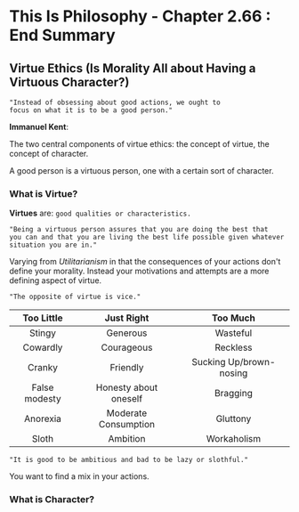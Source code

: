 # This Is Philosophy - Chapter 2.66 : End Summary

## Virtue Ethics (Is Morality All about Having a Virtuous Character?)

	"Instead of obsessing about good actions, we ought to
	focus on what it is to be a good person."

**Immanuel Kent**:

The two central components of virtue ethics:
	the concept of virtue,
	the concept of character.

A good person is a virtuous person, one with a certain sort of character.

### What is Virtue?

**Virtues** are: `good qualities or characteristics.`

	"Being a virtuous person assures that you are doing the best that
	you can and that you are living the best life possible given whatever
	situation you are in."

Varying from *Utilitarianism* in that the consequences of your actions don't define your morality. Instead your motivations and attempts are a more defining aspect of virtue.

	"The opposite of virtue is vice."

|Too Little		|Just Right|Too Much	 |
|:-----------:|:--------:|:---------:|
|Stingy		 		|Generous  |Wasteful	 |
|Cowardly	 		|Courageous|Reckless	 |
|Cranky		 		|Friendly  |Sucking Up/brown-nosing|
|False modesty|Honesty about oneself|Bragging|
|Anorexia|Moderate Consumption|Gluttony|
|Sloth 		    |Ambition  |Workaholism|

	"It is good to be ambitious and bad to be lazy or slothful."

You want to find a mix in your actions.

### What is Character?
